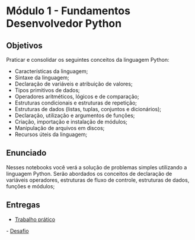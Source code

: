 # Módulo 1 - Fundamentos Desenvolvedor Python
## Objetivos
Praticar e consolidar os seguintes conceitos da linguagem Python:
- Características da linguagem;
- Sintaxe da linguagem;
- Declaração de variáveis e atribuição de valores;
- Tipos primitivos de dados;
- Operadores aritméticos, lógicos e de comparação;
- Estruturas condicionais e estruturas de repetição;
- Estruturas de dados (listas, tuplas, conjuntos e dicionários);
- Declaração, utilização e argumentos de funções;
- Criação, importação e instalação de módulos;
- Manipulação de arquivos em discos;
- Recursos úteis da linguagem;
  
## Enunciado
Nesses notebooks você verá a solução de problemas simples utilizando a linguagem Python. 
Serão abordados os conceitos de declaração de variáveis operadores, estruturas de fluxo de controle, estruturas de dados, funções e módulos;

## Entregas
- <a href="https://github.com/berggama/bootcamp_embraer/blob/main/M%C3%B3dulo%201%20-%20Fundamentos/trabalho_pratico_modulo_1.ipynb">Trabalho prático</a>
</p>
- <a href="https://github.com/berggama/bootcamp_embraer/blob/main/M%C3%B3dulo%201%20-%20Fundamentos/desafio_modulo_1.ipynb">Desafio</a>
</p>
